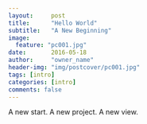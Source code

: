 ```yaml
---
layout:     post
title:      "Hello World"
subtitle:   "A New Beginning"
image:
  feature: "pc001.jpg"
date:       2016-05-18
author:     "owner_name"
header-img: "img/postcover/pc001.jpg"
tags: [intro]
categories: [intro]
comments: false
---
```


A new start. A new project. A new view.